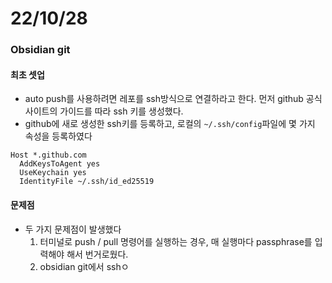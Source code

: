 # 22/10/28

### Obsidian git

#### 최초 셋업

- auto push를 사용하려면 레포를 ssh방식으로 연결하라고 한다. 먼저 github 공식사이트의 가이드를 따라 ssh 키를 생성했다.
- github에 새로 생성한 ssh키를 등록하고, 로컬의 `~/.ssh/config`파일에 몇 가지 속성을 등록하였다

```
Host *.github.com
  AddKeysToAgent yes
  UseKeychain yes
  IdentityFile ~/.ssh/id_ed25519
```

#### 문제점

- 두 가지 문제점이 발생했다
	1. 터미널로 push / pull 명령어를 실행하는 경우, 매 실행마다 passphrase를 입력해야 해서 번거로웠다.
	2. obsidian git에서 sshㅇ